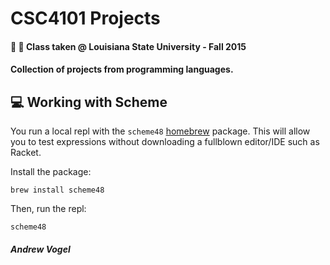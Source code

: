 # CSC4101 Projects

#### 🏫 🐯 Class taken @ Louisiana State University - Fall 2015

#### Collection of projects from programming languages. 

## 💻 Working with Scheme

You run a local repl with the `scheme48` [homebrew](https://brew.sh) package. This will allow you to test expressions without downloading a fullblown editor/IDE such as Racket.

Install the package:

```
brew install scheme48
```

Then, run the repl:

```
scheme48
```


##### Andrew Vogel

